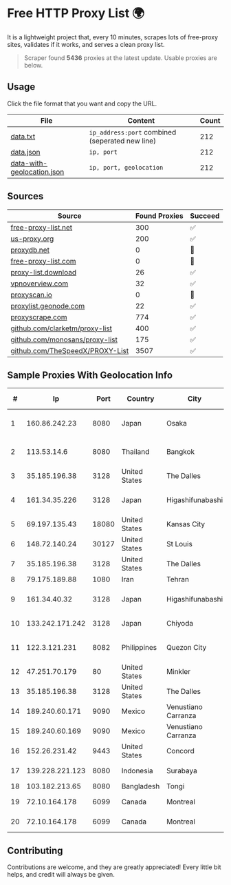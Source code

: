 
# Free HTTP Proxy List 🌍

It is a lightweight project that, every 10 minutes, scrapes lots of free-proxy sites, validates if it works, and serves a clean proxy list.


> Scraper found **5436** proxies at the latest update. Usable proxies are below.

## Usage

Click the file format that you want and copy the URL.


|File|Content|Count|
|----|-------|-----|
|[data.txt](https://raw.githubusercontent.com/themiralay/Proxy-List-World/master/data.txt)|`ip_address:port` combined (seperated new line)|212|
|[data.json](https://raw.githubusercontent.com/themiralay/Proxy-List-World/master/data.json)|`ip, port`|212|
|[data-with-geolocation.json](https://raw.githubusercontent.com/themiralay/Proxy-List-World/master/data-with-geolocation.json)|`ip, port, geolocation`|212|

## Sources

|Source|Found Proxies|Succeed|
|------|-------------|-------|
|[free-proxy-list.net](https://free-proxy-list.net)|300|✅|
|[us-proxy.org](https://www.us-proxy.org)|200|✅|
|[proxydb.net](http://proxydb.net)|0|🚫|
|[free-proxy-list.com](https://free-proxy-list.com/?page=&port=&type%5B%5D=http&type%5B%5D=https&up_time=0&search=Search)|0|🚫|
|[proxy-list.download](https://www.proxy-list.download/HTTP)|26|✅|
|[vpnoverview.com](https://vpnoverview.com/privacy/anonymous-browsing/free-proxy-servers)|32|✅|
|[proxyscan.io](https://www.proxyscan.io)|0|🚫|
|[proxylist.geonode.com](https://proxylist.geonode.com/api/proxy-list?limit=300&page=1&sort_by=lastChecked&sort_type=desc&protocols=http,https)|22|✅|
|[proxyscrape.com](https://api.proxyscrape.com/v2/?request=displayproxies&protocol=http&timeout=10000&country=all&ssl=all&anonymity=all)|774|✅|
|[github.com/clarketm/proxy-list](https://raw.githubusercontent.com/clarketm/proxy-list/master/proxy-list-raw.txt)|400|✅|
|[github.com/monosans/proxy-list](https://raw.githubusercontent.com/monosans/proxy-list/main/proxies/http.txt)|175|✅|
|[github.com/TheSpeedX/PROXY-List](https://raw.githubusercontent.com/TheSpeedX/PROXY-List/master/http.txt)|3507|✅|


## Sample Proxies With Geolocation Info

|#|Ip|Port|Country|City|Internet Service Provider|
|-|--|----|-------|----|-------------------------|
|1|160.86.242.23|8080|Japan|Osaka|Sony Network Communications Inc|
|2|113.53.14.6|8080|Thailand|Bangkok|TOT Public Company Limited|
|3|35.185.196.38|3128|United States|The Dalles|Google LLC|
|4|161.34.35.226|3128|Japan|Higashifunabashi|NTT PC Communications, Inc.|
|5|69.197.135.43|18080|United States|Kansas City|WholeSale Internet|
|6|148.72.140.24|30127|United States|St Louis|GoDaddy.com|
|7|35.185.196.38|3128|United States|The Dalles|Google LLC|
|8|79.175.189.88|1080|Iran|Tehran|Afranet|
|9|161.34.40.32|3128|Japan|Higashifunabashi|NTT PC Communications, Inc.|
|10|133.242.171.242|3128|Japan|Chiyoda|SAKURA Internet Inc.|
|11|122.3.121.231|8082|Philippines|Quezon City|Philippine Long Distance Telephone Co.|
|12|47.251.70.179|80|United States|Minkler|Alibaba Cloud LLC|
|13|35.185.196.38|3128|United States|The Dalles|Google LLC|
|14|189.240.60.171|9090|Mexico|Venustiano Carranza|Uninet S.A. de C.V.|
|15|189.240.60.169|9090|Mexico|Venustiano Carranza|Uninet S.A. de C.V.|
|16|152.26.231.42|9443|United States|Concord|MCNC|
|17|139.228.221.123|8080|Indonesia|Surabaya|PT. First Media, Tbk|
|18|103.182.213.65|8080|Bangladesh|Tongi|Md Ibrahim|
|19|72.10.164.178|6099|Canada|Montreal|GloboTech Communications|
|20|72.10.164.178|6099|Canada|Montreal|GloboTech Communications|



## Contributing

Contributions are welcome, and they are greatly appreciated! Every
little bit helps, and credit will always be given.

